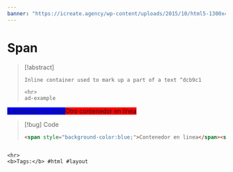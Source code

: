 ```yaml
---
banner: "https://icreate.agency/wp-content/uploads/2015/10/html5-1300x470.gif"
---
```

# Span
> [!abstract]
> ````
> Inline container used to mark up a part of a text ^dcb9c1
> 
> <hr>
> ad-example
<span style="background-color:blue;">Contenedor en linea</span><span style="background-color:red;">Otro contenedor en linea</span>

> [!bug] Code
> ~~~html
> <span style="background-color:blue;">Contenedor en linea</span><span style="background-color:red;">Otro contenedor en linea</span>
> ~~~


````

<hr>
<b>Tags:</b> #html #layout